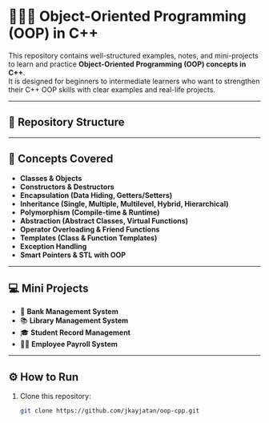 # 👨🏻‍🏫 Object-Oriented Programming (OOP) in C++

This repository contains well-structured examples, notes, and mini-projects to learn and practice **Object-Oriented Programming (OOP) concepts in C++**.  
It is designed for beginners to intermediate learners who want to strengthen their C++ OOP skills with clear examples and real-life projects.

---

## 📂 Repository Structure

---

## 🧩 Concepts Covered
- **Classes & Objects**  
- **Constructors & Destructors**  
- **Encapsulation (Data Hiding, Getters/Setters)**  
- **Inheritance (Single, Multiple, Multilevel, Hybrid, Hierarchical)**  
- **Polymorphism (Compile-time & Runtime)**  
- **Abstraction (Abstract Classes, Virtual Functions)**  
- **Operator Overloading & Friend Functions**  
- **Templates (Class & Function Templates)**  
- **Exception Handling**  
- **Smart Pointers & STL with OOP**  

---

## 💻 Mini Projects
- 🏦 **Bank Management System**  
- 📚 **Library Management System**  
- 🎓 **Student Record Management**  
- 👨‍💼 **Employee Payroll System**  

---

## ⚙️ How to Run
1. Clone this repository:
   ```bash
   git clone https://github.com/jkayjatan/oop-cpp.git

